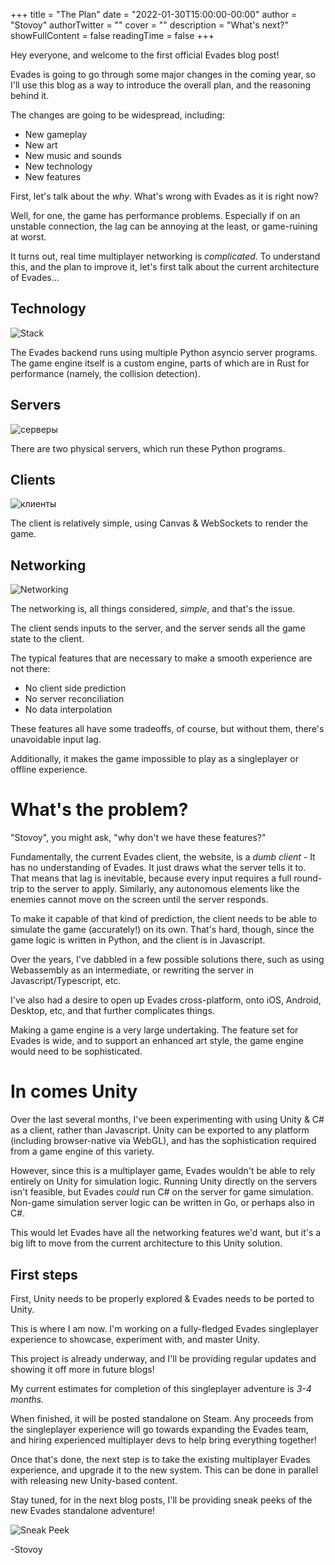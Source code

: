 +++
title = "The Plan"
date = "2022-01-30T15:00:00-00:00"
author = "Stovoy"
authorTwitter = ""
cover = ""
description = "What's next?"
showFullContent = false
readingTime = false
+++

Hey everyone, and welcome to the first official Evades blog post!

Evades is going to go through some major changes in the coming year, so I'll use this blog as a way to introduce the overall plan, and the reasoning behind it.

The changes are going to be widespread, including:
* New gameplay
* New art
* New music and sounds
* New technology
* New features

First, let's talk about the _why_. What's wrong with Evades as it is right now?

Well, for one, the game has performance problems. Especially if on an unstable connection, the lag can be annoying at the least, or game-ruining at worst.

It turns out, real time multiplayer networking is _complicated_. To understand this, and the plan to improve it, let's first talk about the current architecture of Evades...

## Technology
![Stack](/Stack.png)

The Evades backend runs using multiple Python asyncio server programs. The game engine itself is a custom engine, parts of which are in Rust for performance (namely, the collision detection).

## Servers
![серверы](/Servers.png)

There are two physical servers, which run these Python programs.

## Clients
![клиенты](/Client.png)

The client is relatively simple, using Canvas & WebSockets to render the game.

## Networking
![Networking](/Networking.png)

The networking is, all things considered, _simple_, and that's the issue.

The client sends inputs to the server, and the server sends all the game state to the client.

The typical features that are necessary to make a smooth experience are not there:
* No client side prediction
* No server reconciliation
* No data interpolation

These features all have some tradeoffs, of course, but without them, there's unavoidable input lag.

Additionally, it makes the game impossible to play as a singleplayer or offline experience.

# What's the problem?

"Stovoy", you might ask, "why don't we have these features?"

Fundamentally, the current Evades client, the website, is a _dumb client_ - It has no understanding of Evades. It just draws what the server tells it to. That means that lag is inevitable, because every input requires a full round-trip to the server to apply. Similarly, any autonomous elements like the enemies cannot move on the screen until the server responds.

To make it capable of that kind of prediction, the client needs to be able to simulate the game (accurately!) on its own. That's hard, though, since the game logic is written in Python, and the client is in Javascript.

Over the years, I've dabbled in a few possible solutions there, such as using Webassembly as an intermediate, or rewriting the server in Javascript/Typescript, etc.

I've also had a desire to open up Evades cross-platform, onto iOS, Android, Desktop, etc, and that further complicates things.

Making a game engine is a very large undertaking. The feature set for Evades is wide, and to support an enhanced art style, the game engine would need to be sophisticated.

# In comes Unity

Over the last several months, I've been experimenting with using Unity & C# as a client, rather than Javascript. Unity can be exported to any platform (including browser-native via WebGL), and has the sophistication required from a game engine of this variety.

However, since this is a multiplayer game, Evades wouldn't be able to rely entirely on Unity for simulation logic. Running Unity directly on the servers isn't feasible, but Evades _could_ run C# on the server for game simulation. Non-game simulation server logic can be written in Go, or perhaps also in C#.

This would let Evades have all the networking features we'd want, but it's a big lift to move from the current architecture to this Unity solution.

## First steps

First, Unity needs to be properly explored & Evades needs to be ported to Unity.

This is where I am now. I'm working on a fully-fledged Evades singleplayer experience to showcase, experiment with, and master Unity.

This project is already underway, and I'll be providing regular updates and showing it off more in future blogs!

My current estimates for completion of this singleplayer adventure is _3-4 months._

When finished, it will be posted standalone on Steam. Any proceeds from the singleplayer experience will go towards expanding the Evades team, and hiring experienced multiplayer devs to help bring everything together!

Once that's done, the next step is to take the existing multiplayer Evades experience, and upgrade it to the new system. This can be done in parallel with releasing new Unity-based content.

Stay tuned, for in the next blog posts, I'll be providing sneak peeks of the new Evades standalone adventure!

![Sneak Peek](/1-30-SneakPeek.gif)

-Stovoy